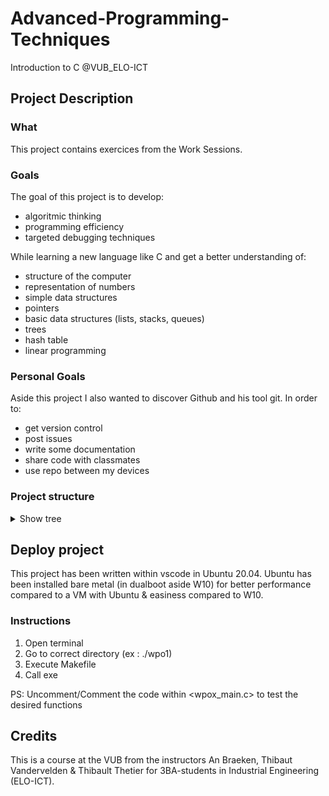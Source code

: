# Advanced-Programming-Techniques
Introduction to C @VUB_ELO-ICT

## Project Description

### What
This project contains exercices from the Work Sessions. 

### Goals
The goal of this project is to develop:
- algoritmic thinking 
- programming efficiency
- targeted debugging techniques

While learning a new language like C and get a better understanding of:
- structure of the computer
- representation of numbers
- simple data structures
- pointers
- basic data structures (lists, stacks, queues)
- trees
- hash table
- linear programming

### Personal Goals
Aside this project I also wanted to discover Github and his tool git.
In order to:
- get version control
- post issues
- write some documentation
- share code with classmates 
- use repo between my devices

### Project structure
<details>
<summary>Show tree</summary>

    .
    ├── README.md
    ├── sandbox
    │   ├── Makefile
    │   ├── README.md
    │   └── src
    │       └── sandbox.c
    ├── wpo1
    │   ├── Makefile
    │   ├── src
    │   │   ├── lib_matrix.h
    │   │   ├── lib_str.h
    │   │   ├── matrixconv.c
    │   │   ├── matrixmul.c
    │   │   ├── strcat.c
    │   │   ├── strcntdel.c
    │   │   ├── strcpos.c
    │   │   ├── strcpy.c
    │   │   ├── strfree.c
    │   │   ├── strlen.c
    │   │   ├── strsplit.c
    │   │   └── wpo1_main.c
    │   └── wpo1-exercises.pdf
    ├── wpo2
    │   ├── files
    │   │   └── config.txt
    │   ├── Makefile
    │   ├── src
    │   │   ├── area.c
    │   │   ├── bitdecomp.c
    │   │   ├── countchar.c
    │   │   ├── fancyprint.c
    │   │   ├── readconfigfile.c
    │   │   ├── readoperation.c
    │   │   ├── wpo2_lib.h
    │   │   └── wpo2_main.c
    │   └── wpo2-exercises.pdf
    ├── wpo3
    │   ├── Makefile
    │   ├── src
    │   │   ├── bitdecomp2.c
    │   │   ├── floatingpointemulator.c
    │   │   ├── wpo3_lib.h
    │   │   └── wpo3_main.c
    │   └── wpo3-exercises.pdf
    ├── wpo4
    │   ├── Makefile
    │   ├── src
    │   │   ├── dequeue.c
    │   │   ├── dequeuelq.c
    │   │   ├── enqueue.c
    │   │   ├── enqueuelq.c
    │   │   ├── enqueuelqsorted.c
    │   │   ├── initlinkedqueue.c
    │   │   ├── popstack.c
    │   │   ├── pushstack.c
    │   │   ├── readrb.c
    │   │   ├── wpo4_lib.h
    │   │   ├── wpo4_main.c
    │   │   └── writerb.c
    │   └── wpo4-exercises.pdf
    └── wpo5
        ├── build
        │   ├── main
        │   └── src
        │       ├── dijkstra.c.d
        │       ├── dijkstra.c.o
        │       ├── wpo5_main.c.d
        │       └── wpo5_main.c.o
        ├── Makefile
        ├── src
        │   ├── dijkstra.c
        │   ├── wpo5_lib.h
        │   └── wpo5_main.c
        └── wpo5-exercises.pdf

</details>

## Deploy project
This project has been written within vscode in Ubuntu 20.04.
Ubuntu has been installed bare metal (in dualboot aside W10) for better performance compared to a VM with Ubuntu & easiness compared to W10.

### Instructions
1. Open terminal
2. Go to correct directory (ex : ./wpo1)
3. Execute Makefile
4. Call exe

PS: Uncomment/Comment the code within <wpox_main.c> to test the desired functions

## Credits 
This is a course at the VUB from the instructors An Braeken, Thibaut Vandervelden & Thibault Thetier for 3BA-students in Industrial Engineering (ELO-ICT).

